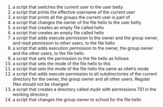 1. a script that switches the current user to the user betty
2. a script that prints the effective username of the current user
3. a script that prints all the groups the current user is part of
4. a script that changes the owner of the file hello to the user betty
5. a script that creates an empty file called hello
6. a script that creates an empty file called hello
7. a script that adds execute permission to the owner and the group owner, and read permission to other users, to the file hello
8. a script that adds execution permission to the owner, the group owner and the other users, to the file hello
9. a script that sets the permission to the file hello as follows
10. a script that sets the mode of the file hello to this
11. a script that sets the mode of the file hello the same as olleh’s mode
12. a script that adds execute permission to all subdirectories of the current directory for the owner, the group owner and all other users. Regular files should not be changed
13. a script that creates a directory called mydir with permissions 751 in the working directory
14. a script that changes the group owner to school for the file hello
